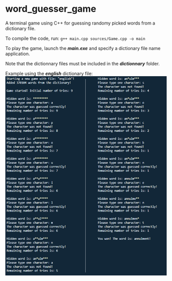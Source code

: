 # word_guesser_game
A terminal game using C++ for guessing randomy picked words from a dictionary file.

To compile the code, run:
`g++ main.cpp sources/Game.cpp -o main`

To play the game, launch the __*main.exe*__ and specify a dictionary file name  application.

Note that the dictionnary files must be included in the __*dictionnary*__ folder.

Example using the __*english*__ dictionary file:
![GitHub Logo](./example.png)
